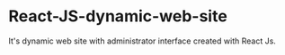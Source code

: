 # React-JS-dynamic-web-site
It's dynamic web site with administrator interface created with React Js.

